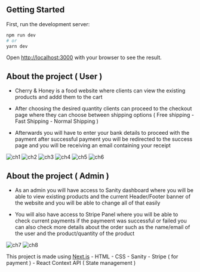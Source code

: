 ## Getting Started

First, run the development server:

```bash
npm run dev
# or
yarn dev
```

Open [http://localhost:3000](http://localhost:3000) with your browser to see the result.

## About the project ( User )

- Cherry & Honey is a food website where clients can view the existing products and addd them to the cart

- After choosing the desired quantity clients can proceed to the checkout page where they can choose between shipping options ( Free shipping - Fast Shipping - Normal Shipping ) 

- Afterwards you will have to enter your bank details to proceed with the payment after successful payment you will be redirected to the success page and you will be receiving an email containing your receipt

![ch1](https://user-images.githubusercontent.com/80659125/183554374-b40114eb-8746-4289-9135-2a5799f873d3.png)
![ch2](https://user-images.githubusercontent.com/80659125/183553666-e07b6767-5a67-437d-bf38-aba01f53c70c.png)
![ch3](https://user-images.githubusercontent.com/80659125/183553691-82e86659-9dd2-46ed-a169-de69952d84c3.png)
![ch4](https://user-images.githubusercontent.com/80659125/183553696-f4e71897-34df-4211-a39e-6c49cab687d2.png)
![ch5](https://user-images.githubusercontent.com/80659125/183553709-91809562-aec3-4868-8cef-11dbd33e6d5a.png)
![ch6](https://user-images.githubusercontent.com/80659125/183553711-61bc550d-62d1-4be3-b31b-2fd985f0a75c.png)

## About the project ( Admin )

- As an admin you will have access to Sanity dashboard where you will be able to view existing products and the current Header/Footer banner of the website and you will be able to change all of that easily

- You will also have access to Stripe Panel where you will be able to check current payments if the paymeent was successful or failed you can also check more details about the order such as the name/email of the user and the product/quantity of the product

![ch7](https://user-images.githubusercontent.com/80659125/183553720-acdff0ef-c558-47f4-958d-8fb15f5074cb.png)
![ch8](https://user-images.githubusercontent.com/80659125/183553734-7fcc2583-593c-4ce7-b4d1-40d14982cd62.png)


This project is made using [Next.js](https://nextjs.org/) - HTML - CSS - Sanity - Stripe ( for payment ) - React Context API ( State management ) 

